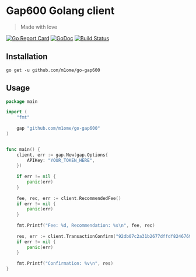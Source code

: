 # Gap600 Golang client
> Made with love

[![Go Report Card](https://goreportcard.com/badge/github.com/m1ome/go-gap600)](https://goreportcard.com/report/github.com/m1ome/go-gap600)
[![GoDoc](https://godoc.org/github.com/m1ome/go-gap600?status.svg)](https://godoc.org/github.com/m1ome/go-gap600)
[![Build Status](https://travis-ci.org/m1ome/go-gap600.svg?branch=master)](https://travis-ci.org/m1ome/go-gap600)

## Installation
```
go get -u github.com/m1ome/go-gap600
```

## Usage
```go
package main

import (
	"fmt"
	
	gap "github.com/m1ome/go-gap600"
)


func main() {
	client, err := gap.New(gap.Options{
		APIKey: "YOUR_TOKEN_HERE",
	})
	
	if err != nil {
		panic(err)
	}
	
	fee, rec, err := client.RecommendedFee()
	if err != nil {
		panic(err)
	}
	
	fmt.Printf("Fee: %d, Recommendation: %s\n", fee, rec)
	
	res, err := client.TransactionConfirm("92db07c2a31b2677dffdf82467693c33eeaba5ced81edd6d9126c697703ab26b", "1NgNmnGTwqjGvQKtqQF8dpBzQUDH45xbiH")
	if err != nil {
		panic(err)
	}
	
	fmt.Printf("Confirmation: %v\n", res)
}
```